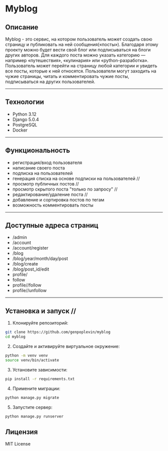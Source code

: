 # Myblog

## Описание
Myblog - это сервис, на котором пользователь может создать свою страницу и публиковать на ней сообщения(«посты»). Благодаря этому проекту можно будет вести свой блог или подписываться на блоги других авторов.
Для каждого поста можно указать категорию — например «путешествия», «кулинария» или «python-разработка».
Пользователь может перейти на страницу любой категории и увидеть все посты, которые к ней относятся.
Пользователи могут заходить на чужие страницы, читать и комментировать чужие посты, подписываться на других пользователей.

---

## Технологии
- Python 3.12
- Django 5.0.4
- PostgreSQL
- Docker

---

## Функциональность
- регистрация/вход пользователя
- написание своего поста
- подписка на пользователей
- генерация списка на основе подписки на пользователей //
- просмотр публичных постов //
- просмотр скрытого поста "только по запросу" //
- редактирование/удаление поста //
- добавление и сортировка постов по тегам
- возможность комментировать посты
---
## Доступные адреса страниц
- /admin
- /account
- /account/register
- /blog
- /blog/year/month/day/post
- /blog/create
- /blog/post_id/edit
- profile/<username>
- follow
- profile/<username>/follow
- profile/<username>/unfollow
---

## Установка и запуск //

1. Клонируйте репозиторий:
```bash
git clone https://github.com/genpoplevin/myblog
cd myblog
```
2. Создайте и активируйте виртуальное окружение:
```bash
python -m venv venv
source venv/bin/activate
```
3. Установите зависимости:
```bash
pip install -r requirements.txt
```
4. Примените миграции:
```bash
python manage.py migrate
```
5. Запустите сервер:
```bash
python manage.py runserver
```
## Лицензия
MIT License
